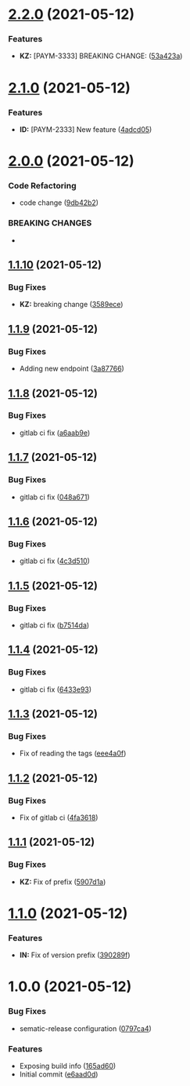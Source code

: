 # [2.2.0](https://github.com/tomask272/spring-boot-sem-release/compare/v2.1.0...v2.2.0) (2021-05-12)


### Features

* **KZ:** [PAYM-3333] BREAKING CHANGE: ([53a423a](https://github.com/tomask272/spring-boot-sem-release/commit/53a423a6084ca65956767ef705e894fad07aa470))

# [2.1.0](https://github.com/tomask272/spring-boot-sem-release/compare/v2.0.0...v2.1.0) (2021-05-12)


### Features

* **ID:** [PAYM-2333] New feature ([4adcd05](https://github.com/tomask272/spring-boot-sem-release/commit/4adcd050f4f3747289c0de6df78f061caa40f294))

# [2.0.0](https://github.com/tomask272/spring-boot-sem-release/compare/v1.1.10...v2.0.0) (2021-05-12)


### Code Refactoring

* code change ([9db42b2](https://github.com/tomask272/spring-boot-sem-release/commit/9db42b2bc10861d0276ff760c501118a89d12558))


### BREAKING CHANGES

*

## [1.1.10](https://github.com/tomask272/spring-boot-sem-release/compare/v1.1.9...v1.1.10) (2021-05-12)


### Bug Fixes

* **KZ:** breaking change ([3589ece](https://github.com/tomask272/spring-boot-sem-release/commit/3589ecefc9937eaa50900fb67e4b804512f271d9))

## [1.1.9](https://github.com/tomask272/spring-boot-sem-release/compare/v1.1.8...v1.1.9) (2021-05-12)


### Bug Fixes

* Adding new endpoint ([3a87766](https://github.com/tomask272/spring-boot-sem-release/commit/3a87766ee6418f5d803908cba878c50656de68c0))

## [1.1.8](https://github.com/tomask272/spring-boot-sem-release/compare/v1.1.7...v1.1.8) (2021-05-12)


### Bug Fixes

* gitlab ci fix ([a6aab9e](https://github.com/tomask272/spring-boot-sem-release/commit/a6aab9ef265c033e694f666db67d3191c6c3ccc8))

## [1.1.7](https://github.com/tomask272/spring-boot-sem-release/compare/v1.1.6...v1.1.7) (2021-05-12)


### Bug Fixes

* gitlab ci fix ([048a671](https://github.com/tomask272/spring-boot-sem-release/commit/048a6718685aceaf83018bcf3c7cc8629022e436))

## [1.1.6](https://github.com/tomask272/spring-boot-sem-release/compare/v1.1.5...v1.1.6) (2021-05-12)


### Bug Fixes

* gitlab ci fix ([4c3d510](https://github.com/tomask272/spring-boot-sem-release/commit/4c3d5104b22627d7671e7f6726faf6221975a63b))

## [1.1.5](https://github.com/tomask272/spring-boot-sem-release/compare/v1.1.4...v1.1.5) (2021-05-12)


### Bug Fixes

* gitlab ci fix ([b7514da](https://github.com/tomask272/spring-boot-sem-release/commit/b7514da403c19ec5c9ddf8c76d25de1b7d0ffea2))

## [1.1.4](https://github.com/tomask272/spring-boot-sem-release/compare/v1.1.3...v1.1.4) (2021-05-12)


### Bug Fixes

* gitlab ci fix ([6433e93](https://github.com/tomask272/spring-boot-sem-release/commit/6433e937a50689dc5ac3a731fb2bf77ed2283bd0))

## [1.1.3](https://github.com/tomask272/spring-boot-sem-release/compare/v1.1.2...v1.1.3) (2021-05-12)


### Bug Fixes

* Fix of reading the tags ([eee4a0f](https://github.com/tomask272/spring-boot-sem-release/commit/eee4a0ff478ad54b1aa6487a87d3151497bfbf16))

## [1.1.2](https://github.com/tomask272/spring-boot-sem-release/compare/v1.1.1...v1.1.2) (2021-05-12)


### Bug Fixes

* Fix of gitlab ci ([4fa3618](https://github.com/tomask272/spring-boot-sem-release/commit/4fa36182f07936543ff88bf09e00aedb19f22845))

## [1.1.1](https://github.com/tomask272/spring-boot-sem-release/compare/v1.1.0...v1.1.1) (2021-05-12)


### Bug Fixes

* **KZ:** Fix of prefix ([5907d1a](https://github.com/tomask272/spring-boot-sem-release/commit/5907d1a99c071fd35fc694fd5733c1605c96b38e))

# [1.1.0](https://github.com/tomask272/spring-boot-sem-release/compare/v1.0.0...v1.1.0) (2021-05-12)


### Features

* **IN:** Fix of version prefix ([390289f](https://github.com/tomask272/spring-boot-sem-release/commit/390289fcab9345bc4635720d1ee5a017ea5c3654))

# 1.0.0 (2021-05-12)


### Bug Fixes

* sematic-release configuration ([0797ca4](https://github.com/tomask272/spring-boot-sem-release/commit/0797ca405937e82ea90a3316303d5b9804c47ded))


### Features

* Exposing build info ([165ad60](https://github.com/tomask272/spring-boot-sem-release/commit/165ad60fc3ef1ae41d33c345881ddc6d03a5ff63))
* Initial commit ([e6aad0d](https://github.com/tomask272/spring-boot-sem-release/commit/e6aad0d291fb59af3b4fe4af1e0fc914da81c86e))
